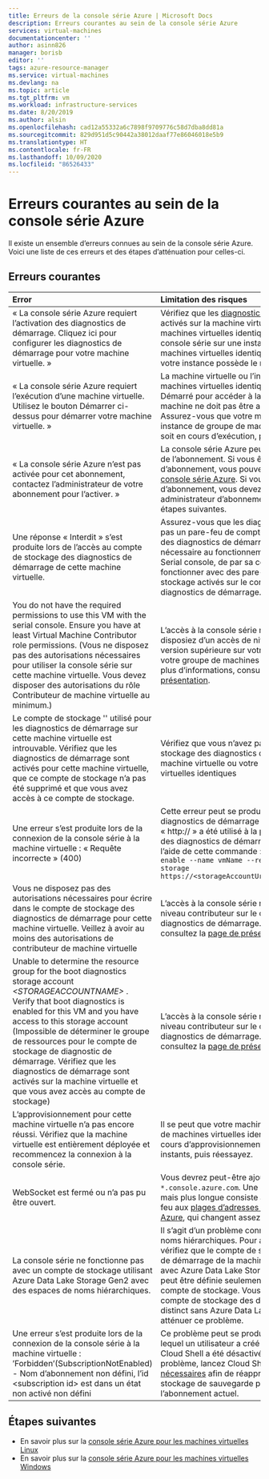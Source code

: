 ```yaml
---
title: Erreurs de la console série Azure | Microsoft Docs
description: Erreurs courantes au sein de la console série Azure
services: virtual-machines
documentationcenter: ''
author: asinn826
manager: borisb
editor: ''
tags: azure-resource-manager
ms.service: virtual-machines
ms.devlang: na
ms.topic: article
ms.tgt_pltfrm: vm
ms.workload: infrastructure-services
ms.date: 8/20/2019
ms.author: alsin
ms.openlocfilehash: cad12a55332a6c7898f9709776c58d7dba8dd81a
ms.sourcegitcommit: 829d951d5c90442a38012daaf77e86046018e5b9
ms.translationtype: HT
ms.contentlocale: fr-FR
ms.lasthandoff: 10/09/2020
ms.locfileid: "86526433"
---
```

# <a name="common-errors-within-the-azure-serial-console"></a>Erreurs courantes au sein de la console série Azure
Il existe un ensemble d’erreurs connues au sein de la console série Azure. Voici une liste de ces erreurs et des étapes d’atténuation pour celles-ci.

## <a name="common-errors"></a>Erreurs courantes

Error                             |   Limitation des risques
:---------------------------------|:--------------------------------------------|
« La console série Azure requiert l’activation des diagnostics de démarrage. Cliquez ici pour configurer les diagnostics de démarrage pour votre machine virtuelle. » | Vérifiez que les [diagnostics de démarrage](boot-diagnostics.md) sont activés sur la machine virtuelle ou le groupe de machines virtuelles identiques. Si vous utilisez la console série sur une instance de groupe de machines virtuelles identiques, assurez-vous que votre instance possède le modèle le plus récent.
« La console série Azure requiert l’exécution d’une machine virtuelle. Utilisez le bouton Démarrer ci-dessus pour démarrer votre machine virtuelle. »  | La machine virtuelle ou l’instance de groupe de machines virtuelles identiques doit être à l’état Démarré pour accéder à la console série (votre machine ne doit pas être arrêtée ou libérée). Assurez-vous que votre machine virtuelle ou votre instance de groupe de machines virtuelles identiques soit en cours d’exécution, puis réessayez.
« La console série Azure n’est pas activée pour cet abonnement, contactez l’administrateur de votre abonnement pour l’activer. » | La console série Azure peut être désactivée au niveau de l’abonnement. Si vous êtes un administrateur d’abonnement, vous pouvez [activer et désactiver la console série Azure](./serial-console-enable-disable.md). Si vous n’êtes pas administrateur d’abonnement, vous devez contacter votre administrateur d’abonnement pour connaître les étapes suivantes.
Une réponse « Interdit » s’est produite lors de l’accès au compte de stockage des diagnostics de démarrage de cette machine virtuelle. | Assurez-vous que les diagnostics de démarrage n’ont pas un pare-feu de compte. Un compte de stockage des diagnostics de démarrage accessible est nécessaire au fonctionnement de la console série. Serial console, de par sa conception, ne peut pas fonctionner avec des pare-feu de compte de stockage activés sur le compte de stockage des diagnostics de démarrage.
You do not have the required permissions to use this VM with the serial console. Ensure you have at least Virtual Machine Contributor role permissions. (Vous ne disposez pas des autorisations nécessaires pour utiliser la console série sur cette machine virtuelle. Vous devez disposer des autorisations du rôle Contributeur de machine virtuelle au minimum.)| L’accès à la console série nécessite que vous disposiez d’un accès de niveau contributeur ou d’une version supérieure sur votre machine virtuelle ou votre groupe de machines virtuelles identiques. Pour plus d’informations, consultez la [page de présentation](serial-console-overview.md).
Le compte de stockage '' utilisé pour les diagnostics de démarrage sur cette machine virtuelle est introuvable. Vérifiez que les diagnostics de démarrage sont activés pour cette machine virtuelle, que ce compte de stockage n’a pas été supprimé et que vous avez accès à ce compte de stockage. | Vérifiez que vous n’avez pas supprimé le compte de stockage des diagnostics de démarrage pour votre machine virtuelle ou votre groupe de machines virtuelles identiques
Une erreur s’est produite lors de la connexion de la console série à la machine virtuelle : « Requête incorrecte » (400) | Cette erreur peut se produire si votre URI des diagnostics de démarrage est incorrect. Par exemple, « http:// » a été utilisé à la place de « https:// ». L’URI des diagnostics de démarrage peut être corrigée à l’aide de cette commande : `az vm boot-diagnostics enable --name vmName --resource-group rgName --storage https://<storageAccountUri>.blob.core.windows.net/`
Vous ne disposez pas des autorisations nécessaires pour écrire dans le compte de stockage des diagnostics de démarrage pour cette machine virtuelle. Veillez à avoir au moins des autorisations de contributeur de machine virtuelle | L’accès à la console série nécessite un accès de niveau contributeur sur le compte de stockage des diagnostics de démarrage. Pour plus d’informations, consultez la [page de présentation](serial-console-overview.md).
Unable to determine the resource group for the boot diagnostics storage account *&lt;STORAGEACCOUNTNAME&gt;* . Verify that boot diagnostics is enabled for this VM and you have access to this storage account (Impossible de déterminer le groupe de ressources pour le compte de stockage de diagnostic de démarrage. Vérifiez que les diagnostics de démarrage sont activés sur la machine virtuelle et que vous avez accès au compte de stockage) | L’accès à la console série nécessite un accès de niveau contributeur sur le compte de stockage des diagnostics de démarrage. Pour plus d’informations, consultez la [page de présentation](serial-console-overview.md).
L’approvisionnement pour cette machine virtuelle n’a pas encore réussi. Vérifiez que la machine virtuelle est entièrement déployée et recommencez la connexion à la console série. | Il se peut que votre machine virtuelle ou votre groupe de machines virtuelles identiques soit toujours en cours d’approvisionnement. Patientez quelques instants, puis réessayez.
WebSocket est fermé ou n’a pas pu être ouvert. | Vous devrez peut-être ajouter l’accès du pare-feu à `*.console.azure.com`. Une approche plus détaillée mais plus longue consiste à autoriser l’accès du pare-feu aux [plages d’adresses IP du centre de Microsoft Azure](https://www.microsoft.com/download/details.aspx?id=41653), qui changent assez régulièrement.
La console série ne fonctionne pas avec un compte de stockage utilisant Azure Data Lake Storage Gen2 avec des espaces de noms hiérarchiques. | Il s’agit d’un problème connu avec les espaces de noms hiérarchiques. Pour atténuer ce problème, vérifiez que le compte de stockage des diagnostics de démarrage de la machine virtuelle n’est pas créé avec Azure Data Lake Storage Gen2. Cette option peut être définie seulement lors de la création du compte de stockage. Vous devrez peut-être créer un compte de stockage des diagnostics de démarrage distinct sans Azure Data Lake Storage Gen2 pour atténuer ce problème.
Une erreur s’est produite lors de la connexion de la console série à la machine virtuelle : ’Forbidden’(SubscriptionNotEnabled) - Nom d’abonnement non défini, l’id \<subscription id> est dans un état non activé non défini | Ce problème peut se produire si l’abonnement dans lequel un utilisateur a créé son compte de stockage Cloud Shell a été désactivé. Pour atténuer le problème, lancez Cloud Shell et [effectuez les étapes nécessaires](../../cloud-shell/persisting-shell-storage.md#unmount-clouddrive-1) afin de réapprovisionner un compte de stockage de sauvegarde pour Cloud Shell dans l’abonnement actuel.

## <a name="next-steps"></a>Étapes suivantes
* En savoir plus sur la [console série Azure pour les machines virtuelles Linux](./serial-console-linux.md)
* En savoir plus sur la [console série Azure pour les machines virtuelles Windows](./serial-console-windows.md)
